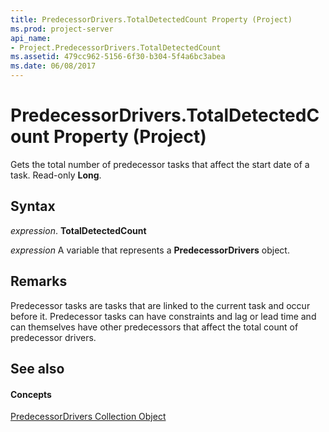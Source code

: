 ```yaml
---
title: PredecessorDrivers.TotalDetectedCount Property (Project)
ms.prod: project-server
api_name:
- Project.PredecessorDrivers.TotalDetectedCount
ms.assetid: 479cc962-5156-6f30-b304-5f4a6bc3abea
ms.date: 06/08/2017
---
```



# PredecessorDrivers.TotalDetectedCount Property (Project)

Gets the total number of predecessor tasks that affect the start date of a task. Read-only **Long**.


## Syntax

 _expression_. **TotalDetectedCount**

 _expression_ A variable that represents a **PredecessorDrivers** object.


## Remarks

Predecessor tasks are tasks that are linked to the current task and occur before it. Predecessor tasks can have constraints and lag or lead time and can themselves have other predecessors that affect the total count of predecessor drivers.


## See also


#### Concepts


[PredecessorDrivers Collection Object](predecessordrivers-object-project.md)
